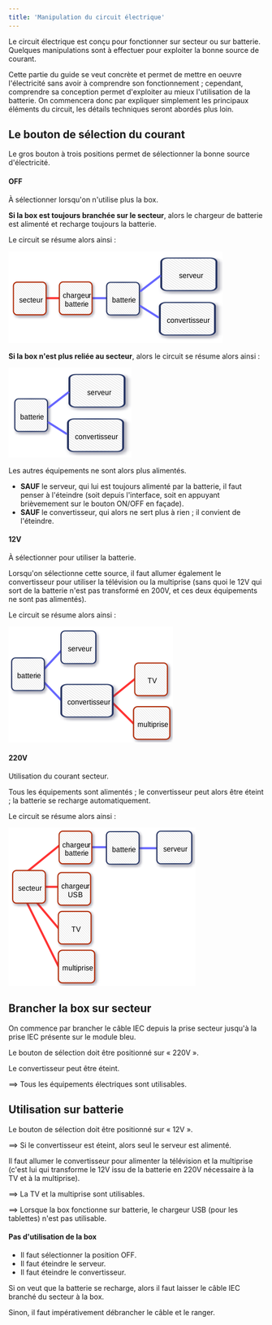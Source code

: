 ```yaml
---
title: 'Manipulation du circuit électrique'
---
```


Le circuit électrique est conçu pour fonctionner sur secteur ou sur batterie. Quelques manipulations sont à effectuer pour exploiter la bonne source de courant.

Cette partie du guide se veut concrète et permet de mettre en oeuvre l'électricité sans avoir à comprendre son fonctionnement ; cependant, comprendre sa conception permet d'exploiter au mieux l'utilisation de la batterie. On commencera donc par expliquer simplement les principaux éléments du circuit, les détails techniques seront abordés plus loin.

## Le bouton de sélection du courant

Le gros bouton à trois positions permet de sélectionner la bonne source d'électricité.

#### OFF

À sélectionner lorsqu'on n'utilise plus la box.

**Si la box est toujours branchée sur le secteur**, alors le chargeur de batterie est alimenté et recharge toujours la batterie.

Le circuit se résume alors ainsi :

![](circuit-resume_off-sur-secteur.png)

**Si la box n'est plus reliée au secteur**, alors le circuit se résume alors ainsi :

![](circuit-resume_off-debranche.png)

Les autres équipements ne sont alors plus alimentés.

* **SAUF** le serveur, qui lui est toujours alimenté par la batterie, il faut penser à l'éteindre \(soit depuis l'interface, soit en appuyant brièvemement sur le bouton ON/OFF en façade\).
* **SAUF** le convertisseur, qui alors ne sert plus à rien ; il convient de l'éteindre.

#### 12V

À sélectionner pour utiliser la batterie.

Lorsqu'on sélectionne cette source, il faut allumer également le convertisseur pour utiliser la télévision ou la multiprise \(sans quoi le 12V qui sort de la batterie n'est pas transformé en 200V, et ces deux équipements ne sont pas alimentés\).

Le circuit se résume alors ainsi :

![](circuit-resume_12v.png)

#### 220V

Utilisation du courant secteur.

Tous les équipements sont alimentés ; le convertisseur peut alors être éteint ; la batterie se recharge automatiquement.

Le circuit se résume alors ainsi :

![](circuit-resume_220v.png)

## Brancher la box sur secteur

On commence par brancher le câble IEC depuis la prise secteur jusqu'à la prise IEC présente sur le module bleu.

Le bouton de sélection doit être positionné sur « 220V ».

Le convertisseur peut être éteint.

==&gt; Tous les équipements électriques sont utilisables.

## Utilisation sur batterie

Le bouton de sélection doit être positionné sur « 12V ».

==&gt; Si le convertisseur est éteint, alors seul le serveur est alimenté.

Il faut allumer le convertisseur pour alimenter la télévision et la multiprise (c'est lui qui transforme le 12V issu de la batterie en 220V nécessaire à la TV et à la multiprise\).

==&gt; La TV et la multiprise sont utilisables.

==&gt; Lorsque la box fonctionne sur batterie, le chargeur USB \(pour les tablettes\) n'est pas utilisable.

#### Pas d'utilisation de la box

* Il faut sélectionner la position OFF.
* Il faut éteindre le serveur.
* Il faut éteindre le convertisseur.

Si on veut que la batterie se recharge, alors il faut laisser le câble IEC branché du secteur à la box.

Sinon, il faut impérativement débrancher le câble et le ranger.

